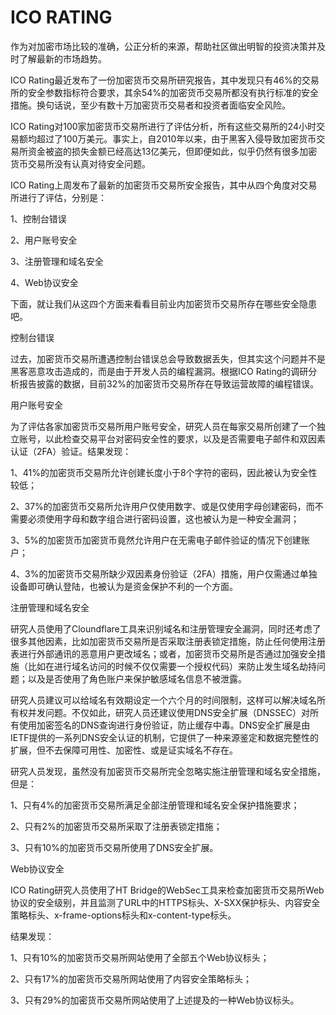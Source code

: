# ICO RATING

作为对加密市场比较的准确，公正分析的来源，帮助社区做出明智的投资决策并及时了解最新的市场趋势。

ICO Rating最近发布了一份加密货币交易所研究报告，其中发现只有46%的交易所的安全参数指标符合要求，其余54%的加密货币交易所都没有执行标准的安全措施。换句话说，至少有数十万加密货币交易者和投资者面临安全风险。 

ICO Rating对100家加密货币交易所进行了评估分析，所有这些交易所的24小时交易额均超过了100万美元。事实上，自2010年以来，由于黑客入侵导致加密货币交易所资金被盗的损失金额已经高达13亿美元，但即便如此，似乎仍然有很多加密货币交易所没有认真对待安全问题。 

ICO Rating上周发布了最新的加密货币交易所安全报告，其中从四个角度对交易所进行了评估，分别是： 

1、控制台错误

2、用户账号安全

3、注册管理和域名安全

4、Web协议安全 

下面，就让我们从这四个方面来看看目前业内加密货币交易所存在哪些安全隐患吧。 

控制台错误 

过去，加密货币交易所遭遇控制台错误总会导致数据丢失，但其实这个问题并不是黑客恶意攻击造成的，而是由于开发人员的编程漏洞。根据ICO Rating的调研分析报告披露的数据，目前32%的加密货币交易所存在导致运营故障的编程错误。 

用户账号安全 

为了评估各家加密货币交易所用户账号安全，研究人员在每家交易所创建了一个独立账号，以此检查交易平台对密码安全性的要求，以及是否需要电子邮件和双因素认证（2FA）验证。结果发现： 

1、41%的加密货币交易所允许创建长度小于8个字符的密码，因此被认为安全性较低；

2、37%的加密货币交易所允许用户仅使用数字、或是仅使用字母创建密码，而不需要必须使用字母和数字组合进行密码设置，这也被认为是一种安全漏洞；

3、5%的加密货币加密货币竟然允许用户在无需电子邮件验证的情况下创建账户；

4、3%的加密货币交易所缺少双因素身份验证（2FA）措施，用户仅需通过单独设备即可确认登陆，也被认为是资金保护不利的一个方面。 

注册管理和域名安全 

研究人员使用了Cloundflare工具来识别域名和注册管理安全漏洞，同时还考虑了很多其他因素，比如加密货币交易所是否采取注册表锁定措施，防止任何使用注册表进行外部通讯的恶意用户更改域名；或者，加密货币交易所是否通过加强安全措施（比如在进行域名访问的时候不仅仅需要一个授权代码）来防止发生域名劫持问题；以及是否使用了角色账户来保护敏感域名信息不被泄露。 

研究人员建议可以给域名有效期设定一个六个月的时间限制，这样可以解决域名所有权并发问题。不仅如此，研究人员还建议使用DNS安全扩展（DNSSEC）对所有使用加密签名的DNS查询进行身份验证，防止缓存中毒。DNS安全扩展是由IETF提供的一系列DNS安全认证的机制，它提供了一种来源鉴定和数据完整性的扩展，但不去保障可用性、加密性、或是证实域名不存在。 

研究人员发现，虽然没有加密货币交易所完全忽略实施注册管理和域名安全措施，但是： 

1、只有4%的加密货币交易所满足全部注册管理和域名安全保护措施要求；

2、只有2%的加密货币交易所采取了注册表锁定措施；

3、只有10%的加密货币交易所使用了DNS安全扩展。 

Web协议安全 

ICO Rating研究人员使用了HT Bridge的WebSec工具来检查加密货币交易所Web协议的安全级别，并且监测了URL中的HTTPS标头、X-SXX保护标头、内容安全策略标头、x-frame-options标头和x-content-type标头。 

结果发现： 

1、只有10%的加密货币交易所网站使用了全部五个Web协议标头；

2、只有17%的加密货币交易所网站使用了内容安全策略标头；

3、只有29%的加密货币交易所网站使用了上述提及的一种Web协议标头。 
